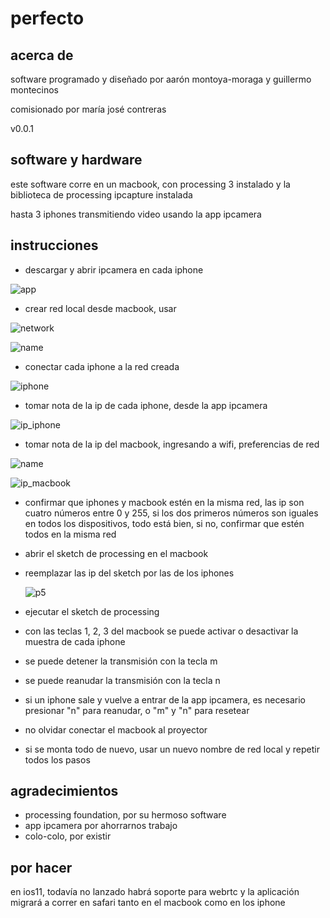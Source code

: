# perfecto

## acerca de

software programado y diseñado por aarón montoya-moraga y guillermo montecinos

comisionado por maría josé contreras

v0.0.1

## software y hardware

este software corre en un macbook, con processing 3 instalado y la biblioteca de processing ipcapture instalada

 hasta 3 iphones transmitiendo video usando la app ipcamera




## instrucciones

* descargar y abrir ipcamera en cada iphone

 ![app](https://github.com/montoyamoraga/perfecto/raw/gh-pages/pics/ipcamera.png "app ipcamera")

* crear red local desde macbook, usar

![network](https://github.com/montoyamoraga/perfecto/raw/gh-pages/pics/network.png "create network")

![name](https://github.com/montoyamoraga/perfecto/raw/gh-pages/pics/name.png "network name")

* conectar cada iphone a la red creada

![iphone](https://github.com/montoyamoraga/perfecto/raw/gh-pages/pics/iphone.png "iphone")

* tomar nota de la ip de cada iphone, desde la app ipcamera

![ip_iphone](https://github.com/montoyamoraga/perfecto/raw/gh-pages/pics/ip_iphone.png "ip_iphone")

* tomar nota de la ip del macbook, ingresando a wifi, preferencias de red

![name](https://github.com/montoyamoraga/perfecto/raw/gh-pages/pics/preferences.png "preferences")

![ip_macbook](https://github.com/montoyamoraga/perfecto/raw/gh-pages/pics/ip_macbook.png "ip_macbook")

* confirmar que iphones y macbook estén en la misma red, las ip son cuatro números entre 0 y 255, si los dos primeros números son iguales en todos los dispositivos, todo está bien, si no, confirmar que estén todos en la misma red

* abrir el sketch de processing en el macbook

* reemplazar las ip del sketch por las de los iphones

  ![p5](https://github.com/montoyamoraga/perfecto/raw/gh-pages/pics/ip_p5.png "p5")

* ejecutar el sketch de processing
* con las teclas 1, 2, 3 del macbook se puede activar o desactivar la muestra de cada iphone
* se puede detener la transmisión con la tecla m
* se puede reanudar la transmisión con la tecla n
* si un iphone sale y vuelve a entrar de la app ipcamera, es necesario
presionar "n" para reanudar, o "m" y "n" para resetear
* no olvidar conectar el macbook al proyector
* si se monta todo de nuevo, usar un nuevo nombre de red local y repetir todos los pasos

## agradecimientos

* processing foundation, por su hermoso software
* app ipcamera por ahorrarnos trabajo
* colo-colo, por existir


## por hacer

en ios11, todavía no lanzado habrá soporte para webrtc y la aplicación migrará a correr en safari tanto en el macbook como en los iphone
